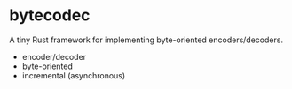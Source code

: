 bytecodec
=========

A tiny Rust framework for implementing byte-oriented encoders/decoders.

- encoder/decoder
- byte-oriented
- incremental (asynchronous)
